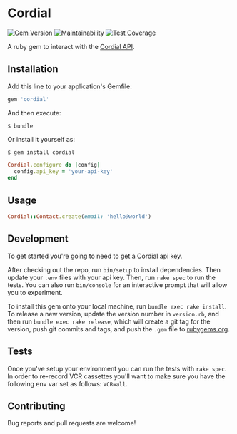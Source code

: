 # Cordial

[![Gem Version](https://badge.fury.io/rb/cordial.svg)](https://badge.fury.io/rb/cordial)
[![Maintainability](https://api.codeclimate.com/v1/badges/a53de2aaf1773c8cfb06/maintainability)](https://codeclimate.com/github/MeUndies/cordial/maintainability)
[![Test Coverage](https://api.codeclimate.com/v1/badges/a53de2aaf1773c8cfb06/test_coverage)](https://codeclimate.com/github/MeUndies/cordial/test_coverage)

A ruby gem to interact with the [Cordial API](https://api.cordial.io/docs/v1/).

## Installation

Add this line to your application's Gemfile:

```ruby
gem 'cordial'
```

And then execute:

    $ bundle

Or install it yourself as:

    $ gem install cordial

```ruby
Cordial.configure do |config|
  config.api_key = 'your-api-key'
end
```

## Usage

```ruby
Cordial::Contact.create(email: 'hello@world')
```

## Development

To get started you're going to need to get a Cordial api key.

After checking out the repo, run `bin/setup` to install dependencies. Then
update your `.env` files with your api key. Then, run `rake spec` to run the
tests. You can also run `bin/console` for an interactive prompt that will allow
you to experiment.

To install this gem onto your local machine, run `bundle exec rake install`. To
release a new version, update the version number in `version.rb`, and then run
`bundle exec rake release`, which will create a git tag for the version, push
git commits and tags, and push the `.gem` file to
[rubygems.org](https://rubygems.org).

## Tests

Once you've setup your environment you can run the tests with `rake spec`. In
order to re-record VCR cassettes you'll want to make sure you have the following
env var set as follows: `VCR=all`.

## Contributing

Bug reports and pull requests are welcome!
